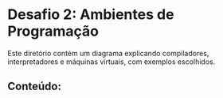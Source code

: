 # Desafio 2: Ambientes de Programação

Este diretório contém um diagrama explicando compiladores, interpretadores e máquinas virtuais, com exemplos escolhidos.

## Conteúdo:
